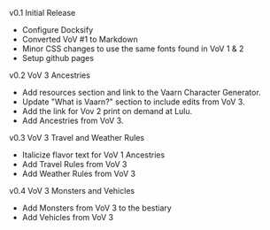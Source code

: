 v0.1 Initial Release  
- Configure Docksify
- Converted VoV #1 to Markdown
- Minor CSS changes to use the same fonts found in VoV 1 & 2
- Setup github pages

v0.2 VoV 3 Ancestries  
- Add resources section and link to the Vaarn Character Generator.
- Update "What is Vaarn?" section to include edits from VoV 3.
- Add the link for Vov 2 print on demand at Lulu.
- Add Ancestries from VoV 3.

v0.3 VoV 3 Travel and Weather Rules  
- Italicize flavor text for VoV 1 Ancestries
- Add Travel Rules from VoV 3
- Add Weather Rules from VoV 3

v0.4 VoV 3 Monsters and Vehicles  
- Add Monsters from VoV 3 to the bestiary
- Add Vehicles from VoV 3
